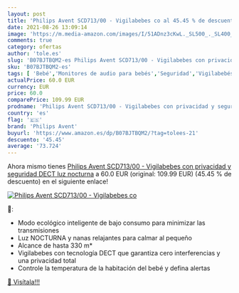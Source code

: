 ```yaml
---
layout: post
title: 'Philips Avent SCD713/00 - Vigilabebes co al 45.45 % de descuento'
date: 2021-08-26 13:09:14
image: 'https://m.media-amazon.com/images/I/51ADnz3cKwL._SL500_._SL400_.jpg'
comments: true
category: ofertas
author: 'tole.es'
slug: 'B07BJTBQM2-es Philips Avent SCD713/00 - Vigilabebes con privacidad y...'
sku: 'B07BJTBQM2-es'
tags: [ 'Bebé','Monitores de audio para bebés','Seguridad','Vigilabebés','avent','philips avent', ]
actualPrice: 60.0 EUR
currency: EUR
price: 60.0
comparePrice: 109.99 EUR
prodname: 'Philips Avent SCD713/00 - Vigilabebes con privacidad y seguridad DECT  luz nocturna'
country: 'es'
flag: '🇪🇸'
brand: 'Philips Avent'
buyurl: 'https://www.amazon.es/dp/B07BJTBQM2/?tag=tolees-21'
descuento: '45.45'
average: '73.724'
---
```


Ahora mismo tienes [Philips Avent SCD713/00 - Vigilabebes con privacidad y seguridad DECT  luz nocturna](https://www.amazon.es/dp/B07BJTBQM2/?tag=tolees-21) a 60.0 EUR (original: 109.99 EUR) (45.45 %  de descuento) en el siguiente enlace!

[![Philips Avent SCD713/00 - Vigilabebes co](https://m.media-amazon.com/images/I/51ADnz3cKwL._SL500_._SL400_.jpg)](https://www.amazon.es/dp/B07BJTBQM2/?tag=tolees-21)

🔎:

- Modo ecológico inteligente de bajo consumo para minimizar las transmisiones
- Luz NOCTURNA y nanas relajantes para calmar al pequeño
- Alcance de hasta 330 m*
- Vigilabebes con tecnología DECT que garantiza cero interferencias y una privacidad total
- Controle la temperatura de la habitación del bebé y defina alertas

[🛒 Visítala!!!](https://www.amazon.es/dp/B07BJTBQM2/?tag=tolees-21)
